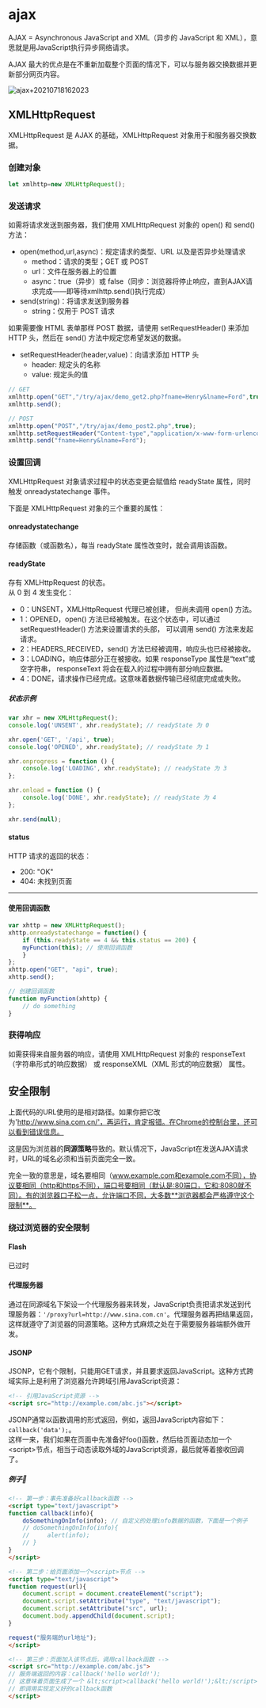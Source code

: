 # ajax
AJAX = Asynchronous JavaScript and XML（异步的 JavaScript 和 XML），意思就是用JavaScript执行异步网络请求。

AJAX 最大的优点是在不重新加载整个页面的情况下，可以与服务器交换数据并更新部分网页内容。

![ajax+20210718162023](https://raw.githubusercontent.com/loli0con/picgo/master/images/ajax%2B20210718162023.png%2B2021-07-18-16-20-23)

## XMLHttpRequest
XMLHttpRequest 是 AJAX 的基础，XMLHttpRequest 对象用于和服务器交换数据。

### 创建对象
```js
let xmlhttp=new XMLHttpRequest();
```

### 发送请求
如需将请求发送到服务器，我们使用 XMLHttpRequest 对象的 open() 和 send() 方法：
* open(method,url,async)：规定请求的类型、URL 以及是否异步处理请求
  * method：请求的类型；GET 或 POST
  * url：文件在服务器上的位置
  * async：true（异步）或 false（同步：浏览器将停止响应，直到AJAX请求完成——即等待xmlhttp.send()执行完成）
* send(string)：将请求发送到服务器
  * string：仅用于 POST 请求


如果需要像 HTML 表单那样 POST 数据，请使用 setRequestHeader() 来添加 HTTP 头，然后在 send() 方法中规定您希望发送的数据。
* setRequestHeader(header,value)：向请求添加 HTTP 头
  * header: 规定头的名称
  * value: 规定头的值

```js
// GET
xmlhttp.open("GET","/try/ajax/demo_get2.php?fname=Henry&lname=Ford",true);
xmlhttp.send();

// POST
xmlhttp.open("POST","/try/ajax/demo_post2.php",true);
xmlhttp.setRequestHeader("Content-type","application/x-www-form-urlencoded");
xmlhttp.send("fname=Henry&lname=Ford");
```


### 设置回调
XMLHttpRequest 对象请求过程中的状态变更会赋值给 readyState 属性，同时触发 onreadystatechange 事件。

下面是 XMLHttpRequest 对象的三个重要的属性：
#### onreadystatechange
存储函数（或函数名），每当 readyState 属性改变时，就会调用该函数。
#### readyState
存有 XMLHttpRequest 的状态。  
从 0 到 4 发生变化：
* 0：UNSENT，XMLHttpRequest 代理已被创建， 但尚未调用 open() 方法。
* 1：OPENED，open() 方法已经被触发。在这个状态中，可以通过  setRequestHeader() 方法来设置请求的头部， 可以调用 send() 方法来发起请求。
* 2：HEADERS_RECEIVED，send() 方法已经被调用，响应头也已经被接收。
* 3：LOADING，响应体部分正在被接收。如果 responseType 属性是“text”或空字符串， responseText 将会在载入的过程中拥有部分响应数据。
* 4：DONE，请求操作已经完成。这意味着数据传输已经彻底完成或失败。

##### 状态示例
```js
var xhr = new XMLHttpRequest();
console.log('UNSENT', xhr.readyState); // readyState 为 0

xhr.open('GET', '/api', true);
console.log('OPENED', xhr.readyState); // readyState 为 1

xhr.onprogress = function () {
    console.log('LOADING', xhr.readyState); // readyState 为 3
};

xhr.onload = function () {
    console.log('DONE', xhr.readyState); // readyState 为 4
};

xhr.send(null);
```
#### status
HTTP 请求的返回的状态：
* 200: "OK"
* 404: 未找到页面

***
#### 使用回调函数
```js
var xhttp = new XMLHttpRequest();
xhttp.onreadystatechange = function() {
    if (this.readyState == 4 && this.status == 200) {
    myFunction(this); // 使用回调函数
    }
};
xhttp.open("GET", "api", true);
xhttp.send();

// 创建回调函数
function myFunction(xhttp) {
    // do something
}
```

### 获得响应
如需获得来自服务器的响应，请使用 XMLHttpRequest 对象的 responseText（字符串形式的响应数据） 或 responseXML（XML 形式的响应数据） 属性。

## 安全限制
上面代码的URL使用的是相对路径。如果你把它改为'http://www.sina.com.cn/'，再运行，肯定报错。在Chrome的控制台里，还可以看到错误信息。

这是因为浏览器的**同源策略**导致的。默认情况下，JavaScript在发送AJAX请求时，URL的域名必须和当前页面完全一致。

完全一致的意思是，域名要相同（www.example.com和example.com不同），协议要相同（http和https不同），端口号要相同（默认是:80端口，它和:8080就不同）。有的浏览器口子松一点，允许端口不同，大多数**浏览器都会严格遵守这个限制**。

### 绕过浏览器的安全限制
#### Flash
已过时
#### 代理服务器
通过在同源域名下架设一个代理服务器来转发，JavaScript负责把请求发送到代理服务器：`'/proxy?url=http://www.sina.com.cn'`。代理服务器再把结果返回，这样就遵守了浏览器的同源策略。这种方式麻烦之处在于需要服务器端额外做开发。
#### JSONP
JSONP，它有个限制，只能用GET请求，并且要求返回JavaScript。这种方式跨域实际上是利用了浏览器允许跨域引用JavaScript资源：
```html
<!-- 引用JavaScript资源 -->
<script src="http://example.com/abc.js"></script>
```
JSONP通常以函数调用的形式返回，例如，返回JavaScript内容如下：`callback('data');`。  
这样一来，我们如果在页面中先准备好foo()函数，然后给页面动态加一个\<script>节点，相当于动态读取外域的JavaScript资源，最后就等着接收回调了。

##### 例子🌰
```html
<!-- 第一步：事先准备好callback函数 -->
<script type="text/javascript">
function callback(info){
    doSomethingOnInfo(info); // 自定义的处理info数据的函数，下面是一个例子
    // doSomethingOnInfo(info){
    //     alert(info);
    // }
}
</script>

<!-- 第二步：给页面添加一个<script>节点 -->
<script type="text/javascript">
function request(url){
    document.script = document.createElement("script");
    document.script.setAttribute("type", "text/javascript");
    document.script.setAttribute("src", url);
    document.body.appendChild(document.script);
}

request("服务端的url地址");
</script>

<!-- 第三步：页面加入该节点后，调用callback函数 -->
<script src="http://example.com/abc.js">
// 服务端返回的内容：callback('hello world!');
// 这意味着页面生成了一个 &lt;script>callback('hello world!');&lt;/script>
// 即调用实现定义好的callback函数
</script>
```
